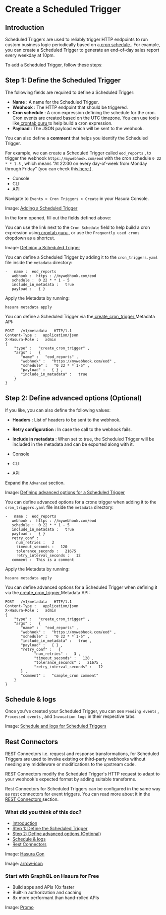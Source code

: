 # Create a Scheduled Trigger

## Introduction​

Scheduled Triggers are used to reliably trigger HTTP endpoints to run custom business logic periodically based on a[ cron schedule ](https://en.wikipedia.org/wiki/Cron). For example, you can create a Scheduled Trigger to generate an
end-of-day sales report every weekday at 10pm.

To add a Scheduled Trigger, follow these steps:

## Step 1: Define the Scheduled Trigger​

The following fields are required to define a Scheduled Trigger:

- **Name** : A name for the Scheduled Trigger.
- **Webhook** : The HTTP endpoint that should be triggered.
- **Cron schedule** : A cron expression defining the schedule for the cron. Cron events are created based on the UTC
timezone. You can use tools like[ crontab guru ](https://crontab.guru/#*_*_*_*_*)to help build a cron expression.
- **Payload** : The JSON payload which will be sent to the webhook.


You can also define a **comment** that helps you identify the Scheduled Trigger.

For example, we can create a Scheduled Trigger called `eod_reports` , to trigger the webhook `https://mywebhook.com/eod` with the cron schedule `0 22 * * 1-5` , which means "At 22:00 on every day-of-week from Monday through Friday" (you can
check this[ here ](https://crontab.guru/#0_22_*_*_1-5)).

- Console
- CLI
- API


Navigate to `Events > Cron Triggers > Create` in your Hasura Console.

Image: [ Adding a Scheduled Trigger ](https://hasura.io/docs/assets/images/create-cron-470787a7abd66c013d27a83a5891c31d.png)

In the form opened, fill out the fields defined above:

You can use the link next to the `Cron Schedule` field to help build a cron expression using[ crontab guru ](https://crontab.guru/#*_*_*_*_*), or use the `Frequently used crons` dropdown as a shortcut.

Image: [ Defining a Scheduled Trigger ](https://hasura.io/docs/assets/images/define-cron-trigger-77ee7dc14cad5697b0a0239672d402a2.png)

You can define a Scheduled Trigger by adding it to the `cron_triggers.yaml` file inside the `metadata` directory:

```
-   name :  eod_reports
   webhook :  https : //mywebhook.com/eod
   schedule :  0 22 * * 1 - 5
   include_in_metadata :   true
   payload :   { }
```

Apply the Metadata by running:

`hasura metadata apply`

You can define a Scheduled Trigger via the[ create_cron_trigger ](https://hasura.io/docs/latest/api-reference/metadata-api/scheduled-triggers/#metadata-create-cron-trigger)Metadata API:

```
POST   /v1/metadata   HTTP/1.1
Content-Type :   application/json
X-Hasura-Role :   admin
{
    "type" :   "create_cron_trigger" ,
    "args" :   {
       "name" :   "eod_reports" ,
       "webhook" :   "https://mywebhook.com/eod" ,
       "schedule" :   "0 22 * * 1-5" ,
       "payload" :   { } ,
       "include_in_metadata" :   true
    }
}
```

## Step 2: Define advanced options (Optional)​

If you like, you can also define the following values:

- **Headers** : List of headers to be sent to the webhook.
- **Retry configuration** : In case the call to the webhook fails.
- **Include in metadata** : When set to true, the Scheduled Trigger will be included in the metadata and can be exported
along with it.


- Console
- CLI
- API


Expand the `Advanced` section.

Image: [ Defining advanced options for a Scheduled Trigger ](https://hasura.io/docs/assets/images/advanced-cron-992b9d3553fba15235ddf9014a035f29.png)

You can define advanced options for a crone trigger when adding it to the `cron_triggers.yaml` file inside the `metadata` directory:

```
-   name :  eod_reports
   webhook :  https : //mywebhook.com/eod
   schedule :  0 22 * * 1 - 5
   include_in_metadata :   true
   payload :   { }
   retry_conf :
     num_retries :   3
     timeout_seconds :   120
     tolerance_seconds :   21675
     retry_interval_seconds :   12
   comment :  This is a comment
```

Apply the Metadata by running:

`hasura metadata apply`

You can define advanced options for a Scheduled Trigger when defining it via the[ create_cron_trigger ](https://hasura.io/docs/latest/api-reference/metadata-api/scheduled-triggers/#metadata-create-cron-trigger)Metadata API:

```
POST   /v1/metadata   HTTP/1.1
Content-Type :   application/json
X-Hasura-Role :   admin
{
    "type" :   "create_cron_trigger" ,
    "args" :   {
       "name" :   "eod_reports" ,
       "webhook" :   "https://mywebhook.com/eod" ,
       "schedule" :   "0 22 * * 1-5" ,
       "include_in_metadata" :   true ,
       "payload" :   { } ,
       "retry_conf" :   {
             "num_retries" :   3 ,
             "timeout_seconds" :   120 ,
             "tolerance_seconds" :   21675 ,
             "retry_interval_seconds" :   12
       } ,
       "comment" :   "sample_cron comment"
    }
}
```

## Schedule & logs​

Once you've created your Scheduled Trigger, you can see `Pending events` , `Processed events` , and `Invocation logs` in
their respective tabs.

Image: [ Schedule and logs for Scheduled Triggers ](https://hasura.io/docs/assets/images/pending-cron-0cb2990eefbe80cb8ed7982b3f2c1929.png)

## Rest Connectors​

REST Connectors i.e. request and response transformations, for Scheduled Triggers are used to invoke existing or
third-party webhooks without needing any middleware or modifications to the upstream code.

REST Connectors modify the Scheduled Trigger's HTTP request to adapt to your webhook's expected format by adding
suitable transforms.

Rest Connectors for Scheduled Triggers can be configured in the same way as rest connectors for event triggers. You can
read more about it in the[ REST Connectors ](https://hasura.io/docs/latest/event-triggers/rest-connectors/)section.

### What did you think of this doc?

- [ Introduction ](https://hasura.io/docs/latest/scheduled-triggers/create-cron-trigger/#introduction)
- [ Step 1: Define the Scheduled Trigger ](https://hasura.io/docs/latest/scheduled-triggers/create-cron-trigger/#step-1-define-the-scheduled-trigger)
- [ Step 2: Define advanced options (Optional) ](https://hasura.io/docs/latest/scheduled-triggers/create-cron-trigger/#step-2-define-advanced-options-optional)
- [ Schedule & logs ](https://hasura.io/docs/latest/scheduled-triggers/create-cron-trigger/#schedule--logs)
- [ Rest Connectors ](https://hasura.io/docs/latest/scheduled-triggers/create-cron-trigger/#rest-connectors)


Image: [ Hasura Con ](https://res.cloudinary.com/dh8fp23nd/image/upload/v1686154570/hasura-con-2023/has-con-light-date_r2a2ud.png)

Image: [ arrow-icon ](https://res.cloudinary.com/dh8fp23nd/image/upload/v1683723549/main-web/chevron-right_ldbi7d.png)

### Start with GraphQL on Hasura for Free

- Build apps and APIs 10x faster
- Built-in authorization and caching
- 8x more performant than hand-rolled APIs


Image: [ Promo ](https://hasura.io/docs/assets/images/hasura-free-ff60e409244e0ea12b5a3045d1a9096b.png)